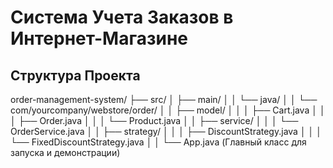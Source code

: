# Система Учета Заказов в Интернет-Магазине

## Структура Проекта
order-management-system/
├── src/
│   ├── main/
│   │   └── java/
│   │       └── com/yourcompany/webstore/order/
│   │           ├── model/
│   │           │   ├── Cart.java
│   │           │   ├── Order.java
│   │           │   └── Product.java
│   │           ├── service/
│   │           │   └── OrderService.java
│   │           ├── strategy/
│   │           │   ├── DiscountStrategy.java
│   │           │   └── FixedDiscountStrategy.java
│   │           └── App.java  (Главный класс для запуска и демонстрации)
